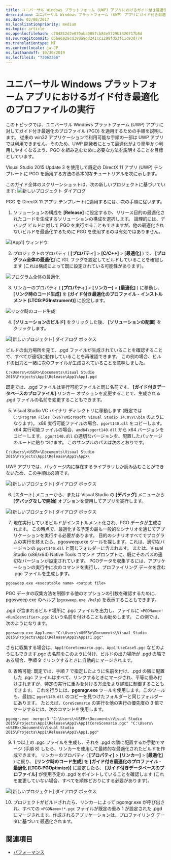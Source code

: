 ```yaml
---
title: ユニバーサル Windows プラットフォーム (UWP) アプリにおけるガイド付き最適化のプロファイル (PGO) の実行
description: ユニバーサル Windows プラットフォーム (UWP) アプリにガイド付き最適化のプロファイル (PGO) を適用する手順について説明します。
ms.date: 02/08/2017
ms.localizationpriority: medium
ms.topic: article
ms.openlocfilehash: c784812d2e070aba0857cb84e5729b1426717b8d
ms.sourcegitcommit: 05be6929cd380a9dd241cc1298fd53f11c93d774
ms.translationtype: MT
ms.contentlocale: ja-JP
ms.lasthandoff: 10/30/2019
ms.locfileid: "73062366"
---
```

# <a name="running-profile-guided-optimization-on-universal-windows-platform-apps"></a>ユニバーサル Windows プラットフォーム アプリにおけるガイド付き最適化のプロファイルの実行 
 
このトピックでは、ユニバーサル Windows プラットフォーム (UWP) アプリに対してガイド付き最適化のプロファイル (PGO) を適用するための手順を説明します。 従来の win32 アプリケーションで利用可能な手順の一部は UWP アプリでは利用できません。そのため、UWP 開発者にとって最適化がより簡単かつ利用しやすくなるよう、PGO を組み込むために必要な方法を説明することを目標としています。

Visual Studio 2015 Update 3 を使用して既定の DirectX 11 アプリ (UWP) テンプレートに PGO を適用する方法の基本的なチュートリアルを次に示します。
 
このガイド全体のスクリーンショットは、次の新しいプロジェクトに基づいています: ![新しいプロジェクト ダイアログ](images/pgo-001.png)

PGO を DirectX 11 アプリ テンプレートに適用するには、次の手順に従います。

1. ソリューションの構成を **[Release]** に設定するか、リリース目的の最適化されたコードを生成するソリューションの構成を選択します。 論理的には、デバッグ ビルドに対して PGO を実行することもできますが、他の最適化されないビルドを最適化するために PGO を使用するのは有効ではありません。 
 
 ![[App1] ウィンドウ](images/pgo-002.png)
 
2. プロジェクトのプロパティ ( **[プロパティ]**  >  **[C/C++]**  >  **[最適化]** ) で、 **[プログラム全体の最適化]** に /GL フラグを設定してビルドしていることを確認します (これは構成によって既に設定されている可能性があります)。

 ![プログラム全体の最適化](images/pgo-003.png)

3. リンカーのプロパティ ( **[プロパティ]**  >  **[リンカー]**  >  **[最適化]** ) に移動し、 **[リンク時のコード生成]** を **[ガイド付き最適化のプロファイル - インストルメント (LTCG:PGInstrument)]** に設定します。
 
 ![リンク時のコード生成](images/pgo-004.png)

4. **[ソリューションのビルド]** をクリックした後、 **[ソリューションの配置]** をクリックします。 

 ![[新しいプロジェクト] ダイアログ ボックス](images/pgo-005.png)
 
 ビルドの出力場所を見て、.pgd ファイルが生成されていることを確認することで、すべてが適切に動作していることを再確認できます。 この例の場合、ビルドの出力と一緒に次のファイルが生成されていることを意味しました。
 
 `C:\Users\<USER>\Documents\Visual Studio 2015\Projects\App1\Release\App1\App1.pgd`

 既定では、.pgd ファイルは実行可能ファイルと同じ名前です。 **[ガイド付きデータベースのプロファイル]** リンカー オプションを変更することで、生成される .pgd ファイルの名前を変更することもできます。 
 
5. Visual Studio VC バイナリ ディレクトリに移動します (既定では `C:\Program Files (x86)\Microsoft Visual Studio 14.0\VC\bin` のようになります)。 x86 実行可能ファイルの場合、`pgort140.dll` をコピーします。x64 実行可能ファイルの場合、`amd64\pgort140.dll` から x64 バージョンをコピーします。 `pgort140.dll` の適切なバージョンを、配置したパッケージのルートに貼りつけます。 このサンプルのパスは次のとおりです。

 `C:\Users\<USER>\Documents\Visual Studio 2015\Projects\App1\Release\App1\AppX\`

 UWP アプリでは、パッケージ内に存在するライブラリしか読み込むことができないため、この手順は必須です。

 ![[新しいプロジェクト] ダイアログ ボックス](images/pgo-006.png)
 
6. [スタート] メニューから、または Visual Studio の **[デバッグ]** メニューから **[デバッグなしで開始]** オプションを使用してアプリを実行します。 

 ![[新しいプロジェクト] ダイアログ ボックス](images/pgo-007.png)
 
7. 現在実行しているビルドがインストルメント化され、PGO データが生成されます。 この時点で、最適化する予定の最も一般的なシナリオを通じてアプリケーションを実行する必要があります。 目的のシナリオすべてでプログラムの実行を終えたら、pgosweep.exe ツールを探します。これは、適切なバージョンの `pgort140.dll` と同じフォルダーに含まれます。 または、Visual Studio (x86/x64) Native Tools コマンド プロンプトに、既にそのパスの適切なバージョンが設定されています。 PGOデータを収集するには、アプリケーションの実行中に次のコマンドを実行し、プロファイリング データを含む .pgc ファイルを生成します。
 
  `pgosweep.exe <executable name> <output file>` 
 
  PGO データの収集方法を制御する他のオプションの引数を確認するために、pgosweep.exe のヘルプ (`pgosweep.exe /help`) を表示することもできます。
 
  .pgd が含まれるビルド場所に .pgc ファイルを出力し、ファイルに `<PGDName>!<RunIdentifier>.pgc` という名前を付けることもお勧めします。 この例では、次のようになります。
 
  ```
  pgosweep.exe App1.exe "C:\Users\<USER>\Documents\Visual Studio 2015\Projects\App1\Release\App1\App1!1.pgc"
  ```
 
  さらに収集する場合は、`App1!CoreScenario.pgc`、`App1!UseCase5.pgc` などのようにもできます.pgc の名前をこのように付け、ビルドの出力場所が .pgd の隣である場合、手順 9 でリンクするときに自動的にマージされます。
 
8. 省略可能: 既定では、手順 7 で指定したように名前を付け、.pgd の隣に配置した .pgc ファイルはすべて、リンクするときにマージされ、平等に重み付けされますが、特定の実行に重みを付ける方法をより詳細に制御することもできます。 これを行うには、**pgomgr.exe** ツールを使用します。このツールも、最初に `pgort140.dll` のコピーを見つけたフォルダーと同じフォルダーにあります。 たとえば、`CoreScenario` の実行を他の実行の優先度の 3 倍でマージするには、次のコマンドを使用します。
 
 ```
 pgomgr.exe -merge:3 "C:\Users\<USER>\Documents\Visual Studio 2015\Projects\App1\Release\App1\App1!CoreScenario.pgc" "C:\Users\<USER>\Documents\Visual Studio 2015\Projects\App1\Release\App1\App1.pgd"
 ```
 
9. 1 つ以上の .pgc ファイルを生成し、それを .pgd の隣に配置するか手動でマージ (手順 8) したら、リンカーを使用して最終的な最適化されたビルドを作成できます。 リンカーのプロパティ ( **[プロパティ]**  >  **[リンカー]**  >  **[最適化]** ) に戻り、 **[リンク時のコード生成]** を **[ガイド付き最適化のプロファイル - 最適化 (LTCG:PGOptimize)]** に設定したら、 **[ガイド付きデータベースのプロファイル]** が使用予定の .pgd をポイントしていることを確認します (これを変更していない場合、すべてを順序どおりにする必要があります)。

 ![[新しいプロジェクト] ダイアログ ボックス](images/pgo-009.png)
 
10. プロジェクトがビルドされたら、リンカーによって pgomgr.exe が呼び出され、すべての `<PGDName>!*.pgc` ファイルが既定の重み 1 が設定された .pgd にマージされます。作成されるアプリケーションは、プロファイリング データに基づいて最適化されます。

## <a name="see-also"></a>関連項目
- [パフォーマンス](performance-and-xaml-ui.md)

 


